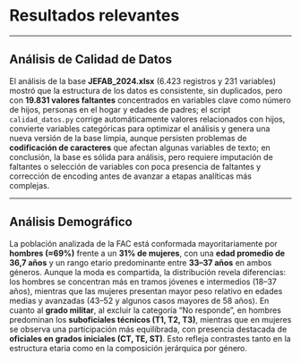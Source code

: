 # Resultados relevantes
---

## Análisis de Calidad de Datos
El análisis de la base **JEFAB_2024.xlsx** (6.423 registros y 231 variables) mostró que la estructura de los datos es consistente, sin duplicados, pero con **19.831 valores faltantes** concentrados en variables clave como número de hijos, personas en el hogar y edades de padres; el script `calidad_datos.py` corrige automáticamente valores relacionados con hijos, convierte variables categóricas para optimizar el análisis y genera una nueva versión de la base limpia, aunque persisten problemas de **codificación de caracteres** que afectan algunas variables de texto; en conclusión, la base es sólida para análisis, pero requiere imputación de faltantes o selección de variables con poca presencia de faltantes y corrección de encoding antes de avanzar a etapas analíticas más complejas.


---
## Análisis Demográfico

La población analizada de la FAC está conformada mayoritariamente por **hombres (≈69%)** frente a un **31% de mujeres**, con una **edad promedio de 36,7 años** y un rango etario predominante entre **33–37 años** en ambos géneros. Aunque la moda es compartida, la distribución revela diferencias: los hombres se concentran más en tramos jóvenes e intermedios (18–37 años), mientras que las mujeres presentan mayor peso relativo en edades medias y avanzadas (43–52 y algunos casos mayores de 58 años). En cuanto al **grado militar**, al excluir la categoría “No responde”, en hombres predominan los **suboficiales técnicos (T1, T2, T3)**, mientras que en mujeres se observa una participación más equilibrada, con presencia destacada de **oficiales en grados iniciales (CT, TE, ST)**. Esto refleja contrastes tanto en la estructura etaria como en la composición jerárquica por género.
